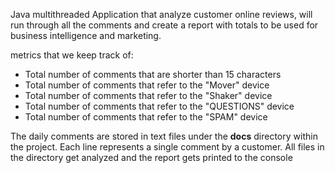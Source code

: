 Java multithreaded Application that analyze customer online reviews, will run through all the comments and create a report with totals to be used for business intelligence and marketing. 

metrics that we keep track of:

  - Total number of comments that are shorter than 15 characters
  - Total number of comments that refer to the "Mover" device
  - Total number of comments that refer to the "Shaker" device
  - Total number of comments that refer to the "QUESTIONS" device
  - Total number of comments that refer to the "SPAM" device

The daily comments are stored in text files under the **docs** directory within the project. Each line represents a single comment by a customer. All files in the directory get analyzed and the report gets printed to the console
